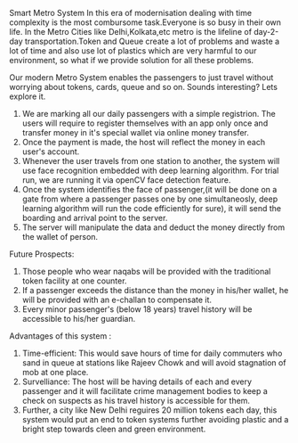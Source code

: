 Smart Metro System
In this era of modernisation dealing with time complexity is the most combursome task.Everyone is so busy in their own life.
In the Metro Cities like Delhi,Kolkata,etc metro is the lifeline of day-2-day transportation.Token and Queue create a lot of problems and waste a lot of time and
also use lot of plastics which are very harmful to our environment, so what if we provide solution for all these problems.

Our modern Metro System enables the passengers to just travel without worrying about tokens, cards, queue and so on. Sounds interesting? Lets explore it.

1. We are marking all our daily passengers with a simple registrion. The users will require to register themselves with an app only once and transfer money in it's special wallet via online
 money transfer.
2. Once the payment is made, the host will reflect the money in each user's account.
3. Whenever the user travels from one station to another, the system will use face recognition embedded with deep learning algorithm. For trial run, we are running it via openCV face 
   detection feature.
4. Once the system identifies the face of passenger,(it will be done on a gate from where a passenger passes one by one simultaneosly, deep learning algorithm will run the code efficiently 
	for sure), it will send the boarding and arrival point to the server.
5. The server will manipulate the data and deduct the money directly from the wallet of person.

Future Prospects:
1. Those people who wear naqabs will be provided with the traditional token facility at one counter.
2. If a passenger exceeds the distance than the money in his/her wallet, he will be provided with an e-challan to compensate it.
3. Every minor passenger's (below 18 years) travel history will be accessible to his/her guardian.


Advantages of this system :
1. Time-efficient: This would save hours of time for daily commuters who sand in queue at stations like Rajeev Chowk and will avoid stagnation of mob at one place.
2. Survelliance: The host will be having details of each and every passenger and it will facilitate crime management bodies to keep a check on suspects as his travel history is accessible
	for them.
3. Further, a city like New Delhi reguires 20 million tokens each day, this system would put an end to token systems further avoiding plastic and a bright step towards cleen and green 
	environment.
